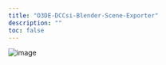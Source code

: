 ```yaml
---
title: "O3DE-DCCsi-Blender-Scene-Exporter"
description: ""
toc: false
---
```


![image](https://user-images.githubusercontent.com/87207603/175068064-8c97aff0-83ec-4877-8739-6bd9606398a8.png)
